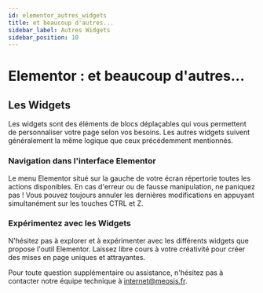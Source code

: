 ```yaml
---
id: elementor_autres_widgets
title: et beaucoup d'autres...
sidebar_label: Autres Widgets
sidebar_position: 10
---
```


# Elementor : et beaucoup d'autres...

## Les Widgets

Les widgets sont des éléments de blocs déplaçables qui vous permettent de personnaliser votre page selon vos besoins. Les autres widgets suivent généralement la même logique que ceux précédemment mentionnés.

### Navigation dans l'interface Elementor

Le menu Elementor situé sur la gauche de votre écran répertorie toutes les actions disponibles. En cas d'erreur ou de fausse manipulation, ne paniquez pas ! Vous pouvez toujours annuler les dernières modifications en appuyant simultanément sur les touches CTRL et Z. 

### Expérimentez avec les Widgets

N'hésitez pas à explorer et à expérimenter avec les différents widgets que propose l'outil Elementor. Laissez libre cours à votre créativité pour créer des mises en page uniques et attrayantes. 

Pour toute question supplémentaire ou assistance, n'hésitez pas à contacter notre équipe technique à internet@meosis.fr.
